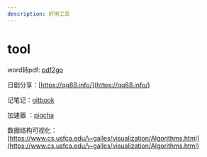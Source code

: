 ```yaml
---
description: 好用工具
---
```


# tool

word转pdf: [pdf2go](https://www.pdf2go.com/)

日剧分享：[https://qq88.info/](https://qq88.info/)

记笔记：[gitbook](https://app.gitbook.com/)

加速器 ：[pigcha](https://run.pigcha.com/)

数据结构可视化：[https://www.cs.usfca.edu/\~galles/visualization/Algorithms.html](https://www.cs.usfca.edu/\~galles/visualization/Algorithms.html)
